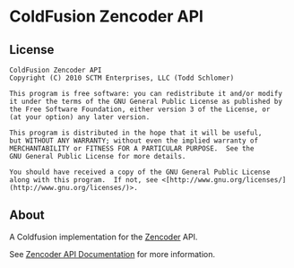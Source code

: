 # ColdFusion Zencoder API

License
-------

	ColdFusion Zencoder API
	Copyright (C) 2010 SCTM Enterprises, LLC (Todd Schlomer)
	
	This program is free software: you can redistribute it and/or modify
	it under the terms of the GNU General Public License as published by
	the Free Software Foundation, either version 3 of the License, or
	(at your option) any later version.
	
	This program is distributed in the hope that it will be useful,
	but WITHOUT ANY WARRANTY; without even the implied warranty of
	MERCHANTABILITY or FITNESS FOR A PARTICULAR PURPOSE.  See the
	GNU General Public License for more details.
	
	You should have received a copy of the GNU General Public License
	along with this program.  If not, see <[http://www.gnu.org/licenses/](http://www.gnu.org/licenses/)>.

About
-----

A Coldfusion implementation for the [Zencoder](http://zencoder.com) API.

See [Zencoder API Documentation](http://zencoder.com/docs/api/) for more information.
